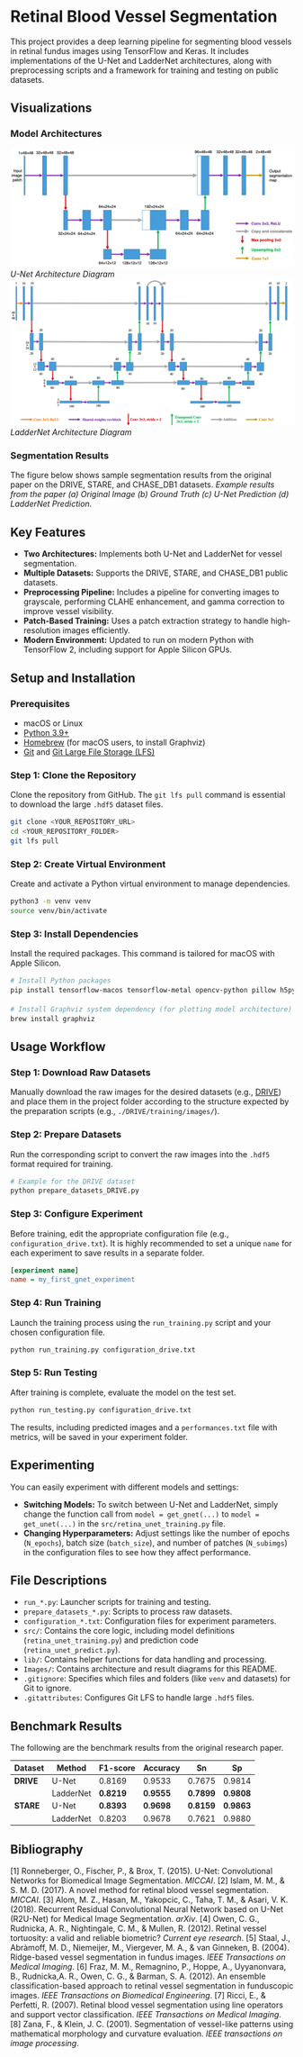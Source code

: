 # Retinal Blood Vessel Segmentation

This project provides a deep learning pipeline for segmenting blood vessels in retinal fundus images using TensorFlow and Keras. It includes implementations of the U-Net and LadderNet architectures, along with preprocessing scripts and a framework for training and testing on public datasets.

## Visualizations

### Model Architectures
![alt text](U-Net.png)
*U-Net Architecture Diagram*
![alt text](LadderNet.png)
*LadderNet Architecture Diagram*

### Segmentation Results

The figure below shows sample segmentation results from the original paper on the DRIVE, STARE, and CHASE\_DB1 datasets.
*Example results from the paper (a) Original Image (b) Ground Truth (c) U-Net Prediction (d) LadderNet Prediction.*

## Key Features

  * **Two Architectures:** Implements both U-Net and LadderNet for vessel segmentation.
  * **Multiple Datasets:** Supports the DRIVE, STARE, and CHASE\_DB1 public datasets.
  * **Preprocessing Pipeline:** Includes a pipeline for converting images to grayscale, performing CLAHE enhancement, and gamma correction to improve vessel visibility.
  * **Patch-Based Training:** Uses a patch extraction strategy to handle high-resolution images efficiently.
  * **Modern Environment:** Updated to run on modern Python with TensorFlow 2, including support for Apple Silicon GPUs.

## Setup and Installation

### Prerequisites

  * macOS or Linux
  * [Python 3.9+](https://www.python.org/)
  * [Homebrew](https://brew.sh/) (for macOS users, to install Graphviz)
  * [Git](https://git-scm.com/downloads) and [Git Large File Storage (LFS)](https://git-lfs.github.com/)

### Step 1: Clone the Repository

Clone the repository from GitHub. The `git lfs pull` command is essential to download the large `.hdf5` dataset files.

```bash
git clone <YOUR_REPOSITORY_URL>
cd <YOUR_REPOSITORY_FOLDER>
git lfs pull
```

### Step 2: Create Virtual Environment

Create and activate a Python virtual environment to manage dependencies.

```bash
python3 -m venv venv
source venv/bin/activate
```

### Step 3: Install Dependencies

Install the required packages. This command is tailored for macOS with Apple Silicon.

```bash
# Install Python packages
pip install tensorflow-macos tensorflow-metal opencv-python pillow h5py scikit-learn matplotlib pydot

# Install Graphviz system dependency (for plotting model architecture)
brew install graphviz
```

## Usage Workflow

### Step 1: Download Raw Datasets

Manually download the raw images for the desired datasets (e.g., [DRIVE](https://www.google.com/search?q=http://www.isi.uu.nl/Research/Databases/DRIVE/)) and place them in the project folder according to the structure expected by the preparation scripts (e.g., `./DRIVE/training/images/`).

### Step 2: Prepare Datasets

Run the corresponding script to convert the raw images into the `.hdf5` format required for training.

```bash
# Example for the DRIVE dataset
python prepare_datasets_DRIVE.py
```

### Step 3: Configure Experiment

Before training, edit the appropriate configuration file (e.g., `configuration_drive.txt`). It is highly recommended to set a unique `name` for each experiment to save results in a separate folder.

```ini
[experiment name]
name = my_first_gnet_experiment
```

### Step 4: Run Training

Launch the training process using the `run_training.py` script and your chosen configuration file.

```bash
python run_training.py configuration_drive.txt
```

### Step 5: Run Testing

After training is complete, evaluate the model on the test set.

```bash
python run_testing.py configuration_drive.txt
```

The results, including predicted images and a `performances.txt` file with metrics, will be saved in your experiment folder.

## Experimenting

You can easily experiment with different models and settings:

  * **Switching Models:** To switch between U-Net and LadderNet, simply change the function call from `model = get_gnet(...)` to `model = get_unet(...)` in the `src/retina_unet_training.py` file.
  * **Changing Hyperparameters:** Adjust settings like the number of epochs (`N_epochs`), batch size (`batch_size`), and number of patches (`N_subimgs`) in the configuration files to see how they affect performance.

## File Descriptions

  * `run_*.py`: Launcher scripts for training and testing.
  * `prepare_datasets_*.py`: Scripts to process raw datasets.
  * `configuration_*.txt`: Configuration files for experiment parameters.
  * `src/`: Contains the core logic, including model definitions (`retina_unet_training.py`) and prediction code (`retina_unet_predict.py`).
  * `lib/`: Contains helper functions for data handling and processing.
  * `Images/`: Contains architecture and result diagrams for this README.
  * `.gitignore`: Specifies which files and folders (like `venv` and datasets) for Git to ignore.
  * `.gitattributes`: Configures Git LFS to handle large `.hdf5` files.

## Benchmark Results

The following are the benchmark results from the original research paper.

| Dataset   | Method     | F1-score | Accuracy | Sn       | Sp       |
|-----------|------------|----------|----------|----------|----------|
| **DRIVE** | U-Net      | 0.8169   | 0.9533   | 0.7675   | 0.9814   |
|           | LadderNet  | **0.8219** | **0.9555** | **0.7899** | **0.9808** |
| **STARE** | U-Net      | **0.8393** | **0.9698** | **0.8159** | **0.9863** |
|           | LadderNet  | 0.8203   | 0.9678   | 0.7621   | 0.9880   |

## Bibliography

[1] Ronneberger, O., Fischer, P., & Brox, T. (2015). U-Net: Convolutional Networks for Biomedical Image Segmentation. *MICCAI*.
[2] Islam, M. M., & S. M. D. (2017). A novel method for retinal blood vessel segmentation. *MICCAI*.
[3] Alom, M. Z., Hasan, M., Yakopcic, C., Taha, T. M., & Asari, V. K. (2018). Recurrent Residual Convolutional Neural Network based on U-Net (R2U-Net) for Medical Image Segmentation. *arXiv*.
[4] Owen, C. G., Rudnicka, A. R., Nightingale, C. M., & Mullen, R. (2012). Retinal vessel tortuosity: a valid and reliable biometric? *Current eye research*.
[5] Staal, J., Abràmoff, M. D., Niemeijer, M., Viergever, M. A., & van Ginneken, B. (2004). Ridge-based vessel segmentation in fundus images. *IEEE Transactions on Medical Imaging*.
[6] Fraz, M. M., Remagnino, P., Hoppe, A., Uyyanonvara, B., Rudnicka,A. R., Owen, C. G., & Barman, S. A. (2012). An ensemble classification-based approach to retinal vessel segmentation in funduscopic images. *IEEE Transactions on Biomedical Engineering*.
[7] Ricci, E., & Perfetti, R. (2007). Retinal blood vessel segmentation using line operators and support vector classification. *IEEE Transactions on Medical Imaging*.
[8] Zana, F., & Klein, J. C. (2001). Segmentation of vessel-like patterns using mathematical morphology and curvature evaluation. *IEEE transactions on image processing*.